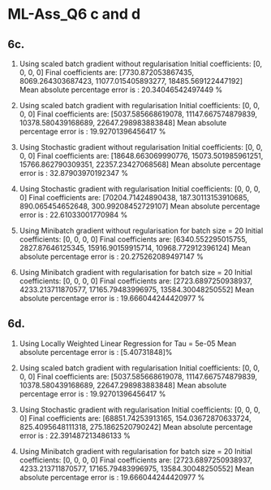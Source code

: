 # ML-Ass_Q6 c and d

## 6c.

1) Using scaled batch gradient without regularisation
Initial coefficients: 
[0, 0, 0, 0]
Final coefficients are:
[7730.872053867435, 8069.264303687423, 11077.015405893277, 18485.569122447192]
Mean absolute percentage error is : 20.34046542497449 % 

2) Using scaled batch gradient with regularisation
Initial coefficients: 
[0, 0, 0, 0]
Final coefficients are:
[5037.585668619078, 11147.667574879839, 10378.580439168689, 22647.298983883848]
Mean absolute percentage error is : 19.92701396456417 % 

3) Using Stochastic gradient without regularisation
Initial coefficients: 
[0, 0, 0, 0]
Final coefficients are:
[18648.663069990776, 15073.501985961251, 15766.862790309351, 22357.23427068568]
Mean absolute percentage error is : 32.87903970192347 % 

4) Using Stochastic gradient with regularisation
Initial coefficients: 
[0, 0, 0, 0]
Final coefficients are:
[70204.71424890438, 187.30113153910685, 890.065454652648, 300.99208452729107]
Mean absolute percentage error is : 22.61033001770984 % 

5) Using Minibatch gradient without regularisation for batch size = 20
Initial coefficients: 
[0, 0, 0, 0]
Final coefficients are:
[6340.552295015755, 2827.87646125345, 15916.90159915714, 10968.772912396124]
Mean absolute percentage error is : 20.275262089497147 % 

6) Using Minibatch gradient with regularisation for batch size = 20
Initial coefficients: 
[0, 0, 0, 0]
Final coefficients are:
[2723.6897250938937, 4233.213711870577, 17165.79483996975, 13584.30048250552]
Mean absolute percentage error is : 19.666044244420977 % 

## 6d.

1) Using Locally Weighted Linear Regression for Tau = 5e-05
Mean absolute percentage error is : [5.40731848]%

2) Using scaled batch gradient with regularisation
Initial coefficients: 
[0, 0, 0, 0]
Final coefficients are:
[5037.585668619078, 11147.667574879839, 10378.580439168689, 22647.298983883848]
Mean absolute percentage error is : 19.92701396456417 % 

3) Using Stochastic gradient with regularisation
Initial coefficients: 
[0, 0, 0, 0]
Final coefficients are:
[68851.74253913165, 154.03672870633724, 825.4095648111318, 275.1862520790242]
Mean absolute percentage error is : 22.391487213486133 % 

4) Using Minibatch gradient with regularisation for batch size = 20
Initial coefficients: 
[0, 0, 0, 0]
Final coefficients are:
[2723.6897250938937, 4233.213711870577, 17165.79483996975, 13584.30048250552]
Mean absolute percentage error is : 19.666044244420977 % 
